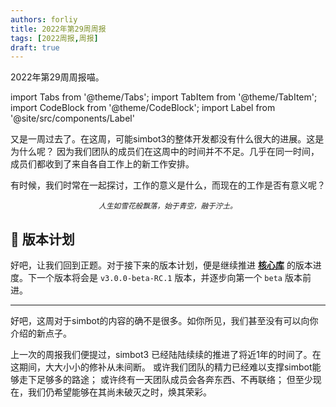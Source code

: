 ```yaml
---
authors: forliy
title: 2022年第29周周报
tags: [2022周报,周报]
draft: true
---
```



2022年第29周周报喵。

<!--truncate-->

import Tabs from '@theme/Tabs';
import TabItem from '@theme/TabItem';
import CodeBlock from '@theme/CodeBlock';
import Label from '@site/src/components/Label'

又是一周过去了。在这周，可能simbot3的整体开发都没有什么很大的进展。这是为什么呢？
因为我们团队的成员们在这周中的时间并不不足。几乎在同一时间，成员们都收到了来自各自工作上的新工作安排。

有时候，我们时常在一起探讨，工作的意义是什么，而现在的工作是否有意义呢？
<p align="center"><small><i>人生如雪花般飘落，始于青空，融于泞土。</i></small> </p>

## 🚀 版本计划

好吧，让我们回到正题。对于接下来的版本计划，便是继续推进 [**核心库**](https://github.com/ForteScarlet/simpler-robot)
的版本进度。下一个版本将会是 `v3.0.0-beta-RC.1` 版本，并逐步向第一个 `beta` 版本前进。

<hr/>

好吧，这周对于simbot的内容的确不是很多。如你所见，我们甚至没有可以向你介绍的新点子。

上一次的周报我们便提过，simbot3 已经陆陆续续的推进了将近1年的时间了。在这期间，大大小小的修补从未间断。
或许我们团队的精力已经难以支撑simbot能够走下足够多的路途；
或许终有一天团队成员会各奔东西、不再联络；
但至少现在，我们仍希望能够在其尚未破灭之时，焕其荣彩。